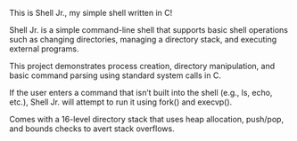This is Shell Jr., my simple shell written in C!

Shell Jr. is a simple command-line shell that supports basic shell operations such as changing directories, managing a directory stack, and executing external programs.

This project demonstrates process creation, directory manipulation, and basic command parsing using standard system calls in C.

If the user enters a command that isn’t built into the shell (e.g., ls, echo, etc.), Shell Jr. will attempt to run it using fork() and execvp().

Comes with a 16-level directory stack that uses heap allocation, push/pop, and bounds checks to avert stack overflows.

